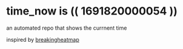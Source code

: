 # time_now is (( 1691820000054 ))

an automated repo that shows the currnent time

inspired by [breakingheatmap](https://github.com/breakingheatmap/breakingheatmap)
